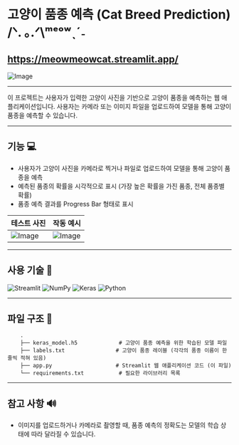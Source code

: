# 고양이 품종 예측 (Cat Breed Prediction)  /ᐠ. ｡.ᐟ\ᵐᵉᵒʷˎˊ˗

## https://meowmeowcat.streamlit.app/

![Image](https://github.com/user-attachments/assets/a1b069a7-0530-49dd-bbbc-1a2d70e9eebb)

*** 

이 프로젝트는 사용자가 입력한 고양이 사진을 기반으로 고양이 품종을 예측하는 웹 애플리케이션입니다. 사용자는 카메라 또는 이미지 파일을 업로드하여 모델을 통해 고양이 품종을 예측할 수 있습니다.

*** 

## 기능 💻

- 사용자가 고양이 사진을 카메라로 찍거나 파일로 업로드하여 모델을 통해 고양이 품종을 예측
- 예측된 품종의 확률을 시각적으로 표시 (가장 높은 확률을 가진 품종, 전체 품종별 확률)
- 품종 예측 결과를 Progress Bar 형태로 표시

|테스트 사진|작동 예시|
|----|----|
|![Image](https://github.com/user-attachments/assets/d1ec1f8d-8bd7-4a82-9be4-f410c32aa005)|![Image](https://github.com/user-attachments/assets/a1b069a7-0530-49dd-bbbc-1a2d70e9eebb)|

***

## 사용 기술 🔧

![Streamlit](https://img.shields.io/badge/Streamlit-%23FE4B4B.svg?style=for-the-badge&logo=streamlit&logoColor=white)  ![NumPy](https://img.shields.io/badge/numpy-%23013243.svg?style=for-the-badge&logo=numpy&logoColor=white)	![Keras](https://img.shields.io/badge/Keras-%23D00000.svg?style=for-the-badge&logo=Keras&logoColor=white) ![Python](https://img.shields.io/badge/python-3670A0?style=for-the-badge&logo=python&logoColor=ffdd54)

***

## 파일 구조 📂

        .
        ├── keras_model.h5             # 고양이 품종 예측을 위한 학습된 모델 파일
        ├── labels.txt                # 고양이 품종 레이블 (각각의 품종 이름이 한 줄씩 적혀 있음)
        ├── app.py                    # Streamlit 웹 애플리케이션 코드 (이 파일)
        └── requirements.txt           # 필요한 라이브러리 목록

***

## 참고 사항 🔊

- 이미지를 업로드하거나 카메라로 촬영할 때, 품종 예측의 정확도는 모델의 학습 상태에 따라 달라질 수 있습니다.
